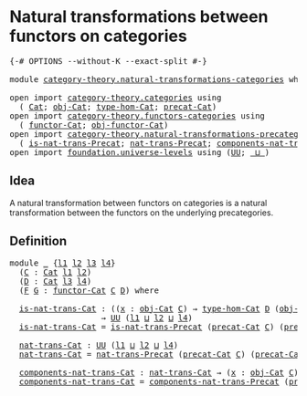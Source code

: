 # Natural transformations between functors on categories

<pre class="Agda"><a id="67" class="Symbol">{-#</a> <a id="71" class="Keyword">OPTIONS</a> <a id="79" class="Pragma">--without-K</a> <a id="91" class="Pragma">--exact-split</a> <a id="105" class="Symbol">#-}</a>

<a id="110" class="Keyword">module</a> <a id="117" href="category-theory.natural-transformations-categories.html" class="Module">category-theory.natural-transformations-categories</a> <a id="168" class="Keyword">where</a>

<a id="175" class="Keyword">open</a> <a id="180" class="Keyword">import</a> <a id="187" href="category-theory.categories.html" class="Module">category-theory.categories</a> <a id="214" class="Keyword">using</a>
  <a id="222" class="Symbol">(</a> <a id="224" href="category-theory.categories.html#2071" class="Function">Cat</a><a id="227" class="Symbol">;</a> <a id="229" href="category-theory.categories.html#2271" class="Function">obj-Cat</a><a id="236" class="Symbol">;</a> <a id="238" href="category-theory.categories.html#2401" class="Function">type-hom-Cat</a><a id="250" class="Symbol">;</a> <a id="252" href="category-theory.categories.html#2221" class="Function">precat-Cat</a><a id="262" class="Symbol">)</a>
<a id="264" class="Keyword">open</a> <a id="269" class="Keyword">import</a> <a id="276" href="category-theory.functors-categories.html" class="Module">category-theory.functors-categories</a> <a id="312" class="Keyword">using</a>
  <a id="320" class="Symbol">(</a> <a id="322" href="category-theory.functors-categories.html#788" class="Function">functor-Cat</a><a id="333" class="Symbol">;</a> <a id="335" href="category-theory.functors-categories.html#889" class="Function">obj-functor-Cat</a><a id="350" class="Symbol">)</a>
<a id="352" class="Keyword">open</a> <a id="357" class="Keyword">import</a> <a id="364" href="category-theory.natural-transformations-precategories.html" class="Module">category-theory.natural-transformations-precategories</a> <a id="418" class="Keyword">using</a>
  <a id="426" class="Symbol">(</a> <a id="428" href="category-theory.natural-transformations-precategories.html#1083" class="Function">is-nat-trans-Precat</a><a id="447" class="Symbol">;</a> <a id="449" href="category-theory.natural-transformations-precategories.html#1425" class="Function">nat-trans-Precat</a><a id="465" class="Symbol">;</a> <a id="467" href="category-theory.natural-transformations-precategories.html#1617" class="Function">components-nat-trans-Precat</a><a id="494" class="Symbol">)</a>
<a id="496" class="Keyword">open</a> <a id="501" class="Keyword">import</a> <a id="508" href="foundation.universe-levels.html" class="Module">foundation.universe-levels</a> <a id="535" class="Keyword">using</a> <a id="541" class="Symbol">(</a><a id="542" href="foundation-core.universe-levels.html#222" class="Primitive">UU</a><a id="544" class="Symbol">;</a> <a id="546" href="Agda.Primitive.html#810" class="Primitive Operator">_⊔_</a><a id="549" class="Symbol">)</a>
</pre>
## Idea

A natural transformation between functors on categories is a natural transformation between the functors on the underlying precategories.

## Definition

<pre class="Agda"><a id="727" class="Keyword">module</a> <a id="734" href="category-theory.natural-transformations-categories.html#734" class="Module">_</a> <a id="736" class="Symbol">{</a><a id="737" href="category-theory.natural-transformations-categories.html#737" class="Bound">l1</a> <a id="740" href="category-theory.natural-transformations-categories.html#740" class="Bound">l2</a> <a id="743" href="category-theory.natural-transformations-categories.html#743" class="Bound">l3</a> <a id="746" href="category-theory.natural-transformations-categories.html#746" class="Bound">l4</a><a id="748" class="Symbol">}</a>
  <a id="752" class="Symbol">(</a><a id="753" href="category-theory.natural-transformations-categories.html#753" class="Bound">C</a> <a id="755" class="Symbol">:</a> <a id="757" href="category-theory.categories.html#2071" class="Function">Cat</a> <a id="761" href="category-theory.natural-transformations-categories.html#737" class="Bound">l1</a> <a id="764" href="category-theory.natural-transformations-categories.html#740" class="Bound">l2</a><a id="766" class="Symbol">)</a>
  <a id="770" class="Symbol">(</a><a id="771" href="category-theory.natural-transformations-categories.html#771" class="Bound">D</a> <a id="773" class="Symbol">:</a> <a id="775" href="category-theory.categories.html#2071" class="Function">Cat</a> <a id="779" href="category-theory.natural-transformations-categories.html#743" class="Bound">l3</a> <a id="782" href="category-theory.natural-transformations-categories.html#746" class="Bound">l4</a><a id="784" class="Symbol">)</a>
  <a id="788" class="Symbol">(</a><a id="789" href="category-theory.natural-transformations-categories.html#789" class="Bound">F</a> <a id="791" href="category-theory.natural-transformations-categories.html#791" class="Bound">G</a> <a id="793" class="Symbol">:</a> <a id="795" href="category-theory.functors-categories.html#788" class="Function">functor-Cat</a> <a id="807" href="category-theory.natural-transformations-categories.html#753" class="Bound">C</a> <a id="809" href="category-theory.natural-transformations-categories.html#771" class="Bound">D</a><a id="810" class="Symbol">)</a> <a id="812" class="Keyword">where</a>

  <a id="821" href="category-theory.natural-transformations-categories.html#821" class="Function">is-nat-trans-Cat</a> <a id="838" class="Symbol">:</a> <a id="840" class="Symbol">((</a><a id="842" href="category-theory.natural-transformations-categories.html#842" class="Bound">x</a> <a id="844" class="Symbol">:</a> <a id="846" href="category-theory.categories.html#2271" class="Function">obj-Cat</a> <a id="854" href="category-theory.natural-transformations-categories.html#753" class="Bound">C</a><a id="855" class="Symbol">)</a> <a id="857" class="Symbol">→</a> <a id="859" href="category-theory.categories.html#2401" class="Function">type-hom-Cat</a> <a id="872" href="category-theory.natural-transformations-categories.html#771" class="Bound">D</a> <a id="874" class="Symbol">(</a><a id="875" href="category-theory.functors-categories.html#889" class="Function">obj-functor-Cat</a> <a id="891" href="category-theory.natural-transformations-categories.html#753" class="Bound">C</a> <a id="893" href="category-theory.natural-transformations-categories.html#771" class="Bound">D</a> <a id="895" href="category-theory.natural-transformations-categories.html#789" class="Bound">F</a> <a id="897" href="category-theory.natural-transformations-categories.html#842" class="Bound">x</a><a id="898" class="Symbol">)</a> <a id="900" class="Symbol">(</a><a id="901" href="category-theory.functors-categories.html#889" class="Function">obj-functor-Cat</a> <a id="917" href="category-theory.natural-transformations-categories.html#753" class="Bound">C</a> <a id="919" href="category-theory.natural-transformations-categories.html#771" class="Bound">D</a> <a id="921" href="category-theory.natural-transformations-categories.html#791" class="Bound">G</a> <a id="923" href="category-theory.natural-transformations-categories.html#842" class="Bound">x</a><a id="924" class="Symbol">))</a>
                   <a id="946" class="Symbol">→</a> <a id="948" href="foundation-core.universe-levels.html#222" class="Primitive">UU</a> <a id="951" class="Symbol">(</a><a id="952" href="category-theory.natural-transformations-categories.html#737" class="Bound">l1</a> <a id="955" href="Agda.Primitive.html#810" class="Primitive Operator">⊔</a> <a id="957" href="category-theory.natural-transformations-categories.html#740" class="Bound">l2</a> <a id="960" href="Agda.Primitive.html#810" class="Primitive Operator">⊔</a> <a id="962" href="category-theory.natural-transformations-categories.html#746" class="Bound">l4</a><a id="964" class="Symbol">)</a>
  <a id="968" href="category-theory.natural-transformations-categories.html#821" class="Function">is-nat-trans-Cat</a> <a id="985" class="Symbol">=</a> <a id="987" href="category-theory.natural-transformations-precategories.html#1083" class="Function">is-nat-trans-Precat</a> <a id="1007" class="Symbol">(</a><a id="1008" href="category-theory.categories.html#2221" class="Function">precat-Cat</a> <a id="1019" href="category-theory.natural-transformations-categories.html#753" class="Bound">C</a><a id="1020" class="Symbol">)</a> <a id="1022" class="Symbol">(</a><a id="1023" href="category-theory.categories.html#2221" class="Function">precat-Cat</a> <a id="1034" href="category-theory.natural-transformations-categories.html#771" class="Bound">D</a><a id="1035" class="Symbol">)</a> <a id="1037" href="category-theory.natural-transformations-categories.html#789" class="Bound">F</a> <a id="1039" href="category-theory.natural-transformations-categories.html#791" class="Bound">G</a>

  <a id="1044" href="category-theory.natural-transformations-categories.html#1044" class="Function">nat-trans-Cat</a> <a id="1058" class="Symbol">:</a> <a id="1060" href="foundation-core.universe-levels.html#222" class="Primitive">UU</a> <a id="1063" class="Symbol">(</a><a id="1064" href="category-theory.natural-transformations-categories.html#737" class="Bound">l1</a> <a id="1067" href="Agda.Primitive.html#810" class="Primitive Operator">⊔</a> <a id="1069" href="category-theory.natural-transformations-categories.html#740" class="Bound">l2</a> <a id="1072" href="Agda.Primitive.html#810" class="Primitive Operator">⊔</a> <a id="1074" href="category-theory.natural-transformations-categories.html#746" class="Bound">l4</a><a id="1076" class="Symbol">)</a>
  <a id="1080" href="category-theory.natural-transformations-categories.html#1044" class="Function">nat-trans-Cat</a> <a id="1094" class="Symbol">=</a> <a id="1096" href="category-theory.natural-transformations-precategories.html#1425" class="Function">nat-trans-Precat</a> <a id="1113" class="Symbol">(</a><a id="1114" href="category-theory.categories.html#2221" class="Function">precat-Cat</a> <a id="1125" href="category-theory.natural-transformations-categories.html#753" class="Bound">C</a><a id="1126" class="Symbol">)</a> <a id="1128" class="Symbol">(</a><a id="1129" href="category-theory.categories.html#2221" class="Function">precat-Cat</a> <a id="1140" href="category-theory.natural-transformations-categories.html#771" class="Bound">D</a><a id="1141" class="Symbol">)</a> <a id="1143" href="category-theory.natural-transformations-categories.html#789" class="Bound">F</a> <a id="1145" href="category-theory.natural-transformations-categories.html#791" class="Bound">G</a>

  <a id="1150" href="category-theory.natural-transformations-categories.html#1150" class="Function">components-nat-trans-Cat</a> <a id="1175" class="Symbol">:</a> <a id="1177" href="category-theory.natural-transformations-categories.html#1044" class="Function">nat-trans-Cat</a> <a id="1191" class="Symbol">→</a> <a id="1193" class="Symbol">(</a><a id="1194" href="category-theory.natural-transformations-categories.html#1194" class="Bound">x</a> <a id="1196" class="Symbol">:</a> <a id="1198" href="category-theory.categories.html#2271" class="Function">obj-Cat</a> <a id="1206" href="category-theory.natural-transformations-categories.html#753" class="Bound">C</a><a id="1207" class="Symbol">)</a> <a id="1209" class="Symbol">→</a> <a id="1211" href="category-theory.categories.html#2401" class="Function">type-hom-Cat</a> <a id="1224" href="category-theory.natural-transformations-categories.html#771" class="Bound">D</a> <a id="1226" class="Symbol">(</a><a id="1227" href="category-theory.functors-categories.html#889" class="Function">obj-functor-Cat</a> <a id="1243" href="category-theory.natural-transformations-categories.html#753" class="Bound">C</a> <a id="1245" href="category-theory.natural-transformations-categories.html#771" class="Bound">D</a> <a id="1247" href="category-theory.natural-transformations-categories.html#789" class="Bound">F</a> <a id="1249" href="category-theory.natural-transformations-categories.html#1194" class="Bound">x</a><a id="1250" class="Symbol">)</a> <a id="1252" class="Symbol">(</a><a id="1253" href="category-theory.functors-categories.html#889" class="Function">obj-functor-Cat</a> <a id="1269" href="category-theory.natural-transformations-categories.html#753" class="Bound">C</a> <a id="1271" href="category-theory.natural-transformations-categories.html#771" class="Bound">D</a> <a id="1273" href="category-theory.natural-transformations-categories.html#791" class="Bound">G</a> <a id="1275" href="category-theory.natural-transformations-categories.html#1194" class="Bound">x</a><a id="1276" class="Symbol">)</a>
  <a id="1280" href="category-theory.natural-transformations-categories.html#1150" class="Function">components-nat-trans-Cat</a> <a id="1305" class="Symbol">=</a> <a id="1307" href="category-theory.natural-transformations-precategories.html#1617" class="Function">components-nat-trans-Precat</a> <a id="1335" class="Symbol">(</a><a id="1336" href="category-theory.categories.html#2221" class="Function">precat-Cat</a> <a id="1347" href="category-theory.natural-transformations-categories.html#753" class="Bound">C</a><a id="1348" class="Symbol">)</a> <a id="1350" class="Symbol">(</a><a id="1351" href="category-theory.categories.html#2221" class="Function">precat-Cat</a> <a id="1362" href="category-theory.natural-transformations-categories.html#771" class="Bound">D</a><a id="1363" class="Symbol">)</a> <a id="1365" href="category-theory.natural-transformations-categories.html#789" class="Bound">F</a> <a id="1367" href="category-theory.natural-transformations-categories.html#791" class="Bound">G</a>
</pre>
